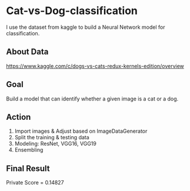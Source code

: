# Cat-vs-Dog-classification
I use the dataset from kaggle to build a Neural Network model for classification.

## About Data 
https://www.kaggle.com/c/dogs-vs-cats-redux-kernels-edition/overview

## Goal
Build a model that can identify whether a given image is a cat or a dog. 

## Action
1. Import images & Adjust based on ImageDataGenerator
2. Split the training & testing data
3. Modeling: ResNet, VGG16, VGG19
4. Ensembling

## Final Result
Private Score = 0.14827

